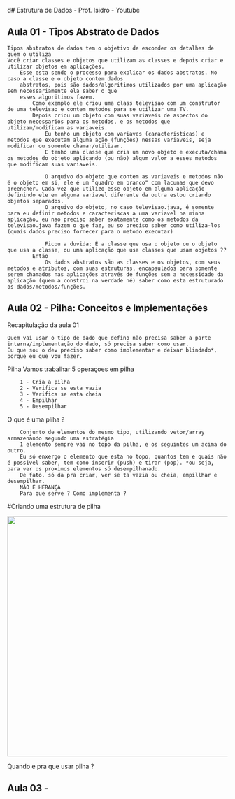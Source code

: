 d# Estrutura de Dados - Prof. Isidro - Youtube

## Aula 01 - Tipos Abstrato de Dados 
    Tipos abstratos de dados tem o objetivo de esconder os detalhes de quem o utiliza
    Você criar classes e objetos que utilizam as classes e depois criar e utilizar objetos em aplicações.
        Esse esta sendo o processo para explicar os dados abstratos. No caso a classe e o objeto contem dados
        abstratos, pois são dados/algoritimos utilizados por uma aplicação sem necessariamente ela saber o que 
        esses algoritimos fazem. 
            Como exemplo ele criou uma class televisao com um construtor de uma televisao e contem metodos para se utilizar uma TV.
            Depois criou um objeto com suas variaveis de aspectos do objeto necessarios para os metodos, e os metodos que utilizam/modificam as variaveis. 
                Eu tenho um objeto com variaves (caracteristicas) e metodos que executam alguma ação (funções) nessas variaveis, seja modificar ou somente chamar/utilizar.
                E tenho uma classe que cria um novo objeto e executa/chama os metodos do objeto aplicando (ou não) algum valor a esses metodos que modificam suas variaveis.

                O arquivo do objeto que contem as variaveis e metodos não é o objeto em si, ele é um "quadro em branco" com lacunas que devo preencher. Cada vez que utilizo esse objeto em alguma aplicação definindo ele em alguma variavel diferente da outra estou criando objetos separados. 
                O arquivo do objeto, no caso televisao.java, é somente para eu definir metodos e caracteriscas a uma variavel na minha aplicação, eu nao preciso saber exatamente como os metodos da televisao.java fazem o que faz, eu so preciso saber como utiliza-los (quais dados preciso fornecer para o metodo executar)

                Ficou a duvida: É a classe que usa o objeto ou o objeto que usa a classe, ou uma aplicação que usa classes que usam objetos ?? 
            Então
                Os dados abstratos são as classes e os objetos, com seus metodos e atributos, com suas estruturas, encapsulados para somente serem chamados nas aplicações através de funções sem a necessidade da aplicação (quem a constroi na verdade né) saber como esta estruturado os dados/metodos/funções. 

## Aula 02 - Pilha: Conceitos e Implementações
Recapitulação da aula 01

    Quem vai usar o tipo de dado que defino não precisa saber a parte interna/implementação do dado, só precisa saber como usar.
    Eu que sou o dev preciso saber como implementar e deixar blindado*, porque eu que vou fazer.
Pilha
Vamos trabalhar 5 operaçoes em pilha

        1 - Cria a pilha
        2 - Verifica se esta vazia
        3 - Verifica se esta cheia
        4 - Empilhar
        5 - Desempilhar

O que é uma pliha ?

        Conjunto de elementos do mesmo tipo, utilizando vetor/array armazenando segundo uma estratégia
        1 elemento sempre vai no topo da pilha, e os seguintes um acima do outro. 
        Eu só enxergo o elemento que esta no topo, quantos tem e quais não é possivel saber, tem como inserir (push) e tirar (pop). *ou seja, para ver os proximos elementos só desempilhanado. 
        De fato, só da pra criar, ver se ta vazia ou cheia, empillhar e desempilhar.
        NÃO É HERANÇA
        Para que serve ? Como implementa ? 

#Criando uma estrutura de pilha
<div align ="left">
    <img src="https://github.com/renanacedo/javastudies/assets/110266440/97abe34e-5123-4d3e-bd8d-2faabc5e55ce" width="550px" />
</div>

Quando e pra que usar pilha ?

    

## Aula 03 - 

